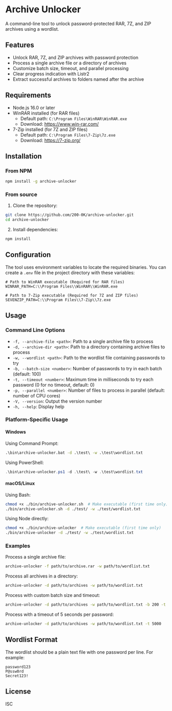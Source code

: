 # Archive Unlocker

A command-line tool to unlock password-protected RAR, 7Z, and ZIP archives using a wordlist.

## Features

- Unlock RAR, 7Z, and ZIP archives with password protection
- Process a single archive file or a directory of archives
- Customize batch size, timeout, and parallel processing
- Clear progress indication with Listr2
- Extract successful archives to folders named after the archive

## Requirements

- Node.js 16.0 or later
- WinRAR installed (for RAR files)
  - Default path: `C:\Program Files\WinRAR\WinRAR.exe`
  - Download: https://www.win-rar.com/
- 7-Zip installed (for 7Z and ZIP files)
  - Default path: `C:\Program Files\7-Zip\7z.exe`
  - Download: https://7-zip.org/

## Installation

### From NPM

```bash
npm install -g archive-unlocker
```

### From source

1. Clone the repository:
```bash
git clone https://github.com/200-0K/archive-unlocker.git
cd archive-unlocker
```

2. Install dependencies:
```bash
npm install
```

## Configuration

The tool uses environment variables to locate the required binaries. 
You can create a `.env` file in the project directory with these variables:

```
# Path to WinRAR executable (Required for RAR files)
WINRAR_PATH=C:\\Program Files\\WinRAR\\WinRAR.exe

# Path to 7-Zip executable (Required for 7Z and ZIP files)
SEVENZIP_PATH=C:\\Program Files\\7-Zip\\7z.exe
```

## Usage

### Command Line Options

- `-f, --archive-file <path>`: Path to a single archive file to process
- `-d, --archive-dir <path>`: Path to a directory containing archive files to process
- `-w, --wordlist <path>`: Path to the wordlist file containing passwords to try
- `-b, --batch-size <number>`: Number of passwords to try in each batch (default: 100)
- `-t, --timeout <number>`: Maximum time in milliseconds to try each password (0 for no timeout, default: 0)
- `-p, --parallel <number>`: Number of files to process in parallel (default: number of CPU cores)
- `-V, --version`: Output the version number
- `-h, --help`: Display help

### Platform-Specific Usage

#### Windows
Using Command Prompt:
```cmd
.\bin\archive-unlocker.bat -d .\test\ -w .\test\wordlist.txt
```

Using PowerShell:
```powershell
.\bin\archive-unlocker.ps1 -d .\test\ -w .\test\wordlist.txt
```

#### macOS/Linux
Using Bash:
```bash
chmod +x ./bin/archive-unlocker.sh  # Make executable (first time only)
./bin/archive-unlocker.sh -d ./test/ -w ./test/wordlist.txt
```

Using Node directly:
```bash
chmod +x ./bin/archive-unlocker  # Make executable (first time only)
./bin/archive-unlocker -d ./test/ -w ./test/wordlist.txt
```

### Examples

Process a single archive file:
```bash
archive-unlocker -f path/to/archive.rar -w path/to/wordlist.txt
```

Process all archives in a directory:
```bash
archive-unlocker -d path/to/archives -w path/to/wordlist.txt
```

Process with custom batch size and timeout:
```bash
archive-unlocker -d path/to/archives -w path/to/wordlist.txt -b 200 -t 10000
```

Process with a timeout of 5 seconds per password:
```bash
archive-unlocker -d path/to/archives -w path/to/wordlist.txt -t 5000
```

## Wordlist Format

The wordlist should be a plain text file with one password per line. For example:

```
password123
P@ssw0rd
Secret123!
```

## License

ISC 